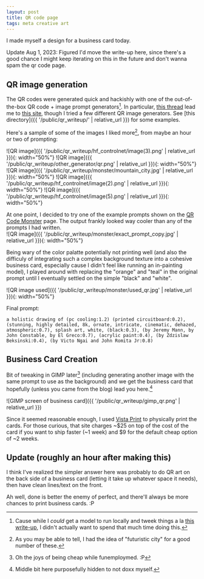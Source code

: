 ```yaml
---
layout: post
title: QR code page
tags: meta creative art
---
```


I made myself a design for a business card today. 

Update Aug 1, 2023: Figured I'd move the write-up here, since there's a good chance I might keep iterating on this in the future and don't wanna spam the qr code page. 

## QR image generation

The QR codes were generated quick and hackishly with one of the out-of-the-box QR code + image prompt generators[^hacks]. In particular, [this thread](https://www.reddit.com/r/StableDiffusion/comments/14enj7a/a_generator_for_stable_diffusion_qr_codes_enter_a/) lead me to [this site](https://qrcodemonster.art/), though I tried a few different QR image generators. See [this directory]({{ '/public/qr_writeup/' | relative_url }}) for some examples. 

[^hacks]: Cause while I *could* get a model to run locally and tweek things a la [this write-up](https://antfu.me/posts/ai-qrcode), I didn't actually want to spend that much time doing this.


Here's a sample of some of the images I liked more[^city], from maybe an hour or two of prompting:

[^city]: As you may be able to tell, I had the idea of "futuristic city" for a good number of these. 

![QR image]({{ '/public/qr_writeup/hf_controlnet/image(3).png' | relative_url }}){: width="50%"}
![QR image]({{ '/public/qr_writeup/other_generator/qr.png' | relative_url }}){: width="50%"}
![QR image]({{ '/public/qr_writeup/monster/mountain_city.jpg' | relative_url }}){: width="50%"}
![QR image]({{ '/public/qr_writeup/hf_controlnet/image(2).png' | relative_url }}){: width="50%"}
![QR image]({{ '/public/qr_writeup/hf_controlnet/image(5).png' | relative_url }}){: width="50%"}

At one point, I decided to try one of the example prompts shown on the [QR Code Monster](https://qrcodemonster.art/) page. The output frankly looked way cooler than any of the prompts I had written.  
![QR image]({{ '/public/qr_writeup/monster/exact_prompt_copy.jpg' | relative_url }}){: width="50%"}

Being wary of the color palatte potentially not printing well (and also the difficuly of integrating such a complex background texture into a cohesive business card, especially cause I didn't feel like running an in-painting model), I played around with replacing the "orange" and "teal" in the original prompt until I eventually settled on the simple "black" and "white". 

![QR image used]({{ '/public/qr_writeup/monster/used_qr.jpg' | relative_url }}){: width="50%"}

Final prompt: 
```
a holistic drawing of (pc cooling:1.2) (printed circuitboard:0.2), (stunning, highly detailed, 8k, ornate, intricate, cinematic, dehazed, atmospheric:0.7), splash art, white, (black:0.3), (by Jeremy Mann, by John Constable, by El Greco:0.7), (acrylic paint:0.4), (by Zdzislaw Beksinski:0.4), (by Victo Ngai and John Romita Jr:0.8)
``` 

## Business Card Creation

Bit of tweaking in GIMP later[^gimp] (including generating another image with the same prompt to use as the background) and we get the business card that hopefully (unless you came from the blog) lead you here.[^doxx]

![GIMP screen of business card]({{ '/public/qr_writeup/gimp_qr.png' | relative_url }})

Since it seemed reasonable enough, I used [Vista Print](https://www.vistaprint.com/business-cards) to physically print the cards. For those curious, that site charges ~$25 on top of the cost of the card if you want to ship faster (~1 week) and $9 for the default cheap option of ~2 weeks.   


[^gimp]: Oh the joys of being cheap while funemploymed. :P 
[^doxx]: Middle bit here purposefully hidden to not doxx myself.

## Update (roughly an hour after making this)

I think I've realized the simpler answer here was probably to do QR art on the back side of a business card (letting it take up whatever space it needs), then have clean lines/text on the front. 

Ah well, done is better the enemy of perfect, and there'll always be more chances to print business cards. :P 



